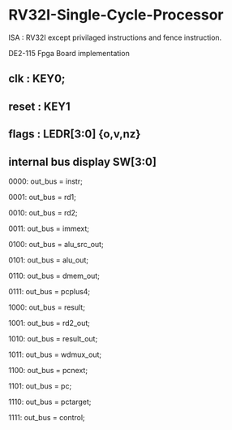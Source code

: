 # RV32I-Single-Cycle-Processor

ISA : RV32I except privilaged instructions and fence instruction.

DE2-115 Fpga Board implementation

## clk         : KEY0;
## reset       : KEY1
## flags       : LEDR[3:0] {o,v,nz}

## internal bus display SW[3:0]

  0000: out_bus = instr;
  
  0001: out_bus = rd1;
  
  0010: out_bus = rd2;
  
  0011: out_bus = immext;
  
  0100: out_bus = alu_src_out;
  
  0101: out_bus = alu_out;
  
  0110: out_bus = dmem_out;
  
  0111: out_bus = pcplus4;
  
  1000: out_bus = result;
  
  1001: out_bus = rd2_out;
  
  1010: out_bus = result_out;
  
  1011: out_bus = wdmux_out;
  
  1100: out_bus = pcnext;
  
  1101: out_bus = pc;
  
  1110: out_bus = pctarget;
  
  1111: out_bus = control;
